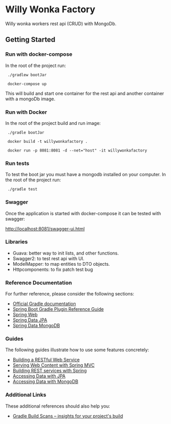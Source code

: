 # Willy Wonka Factory

Willy wonka workers rest api (CRUD) with MongoDb.  

## Getting Started


### Run with docker-compose

In the root of the project run:

```
 ./gradlew bootJar
 
 docker-compose up 
```

This will build and start one container for the rest api and another container with a mongoDb image.


### Run with Docker

In the root of the project build and run image:  

```
 ./gradle bootJar

 docker build -t willywonkafactory .  
 
 docker run -p 8081:8081 -d --net="host" -it willywonkafactory
```

### Run tests

To test the boot jar you must have a mongodb installed on your computer.
In the root of the project run:

```
 ./gradle test
```


### Swagger

Once the application is started with docker-compose it can be tested with swagger:

[http://localhost:8081/swagger-ui.html](http://localhost:8081/swagger-ui.html)


### Libraries

 * Guava: better way to init lists, and other functions.
 * Swagger2: to test rest api with UI.
 * ModelMapper: to map entities to DTO objects.
 * Httpcomponents: to fix patch test bug
 

### Reference Documentation
For further reference, please consider the following sections:

* [Official Gradle documentation](https://docs.gradle.org)
* [Spring Boot Gradle Plugin Reference Guide](https://docs.spring.io/spring-boot/docs/2.2.4.RELEASE/gradle-plugin/reference/html/)
* [Spring Web](https://docs.spring.io/spring-boot/docs/2.2.4.RELEASE/reference/htmlsingle/#boot-features-developing-web-applications)
* [Spring Data JPA](https://docs.spring.io/spring-boot/docs/2.2.4.RELEASE/reference/htmlsingle/#boot-features-jpa-and-spring-data)
* [Spring Data MongoDB](https://docs.spring.io/spring-boot/docs/2.2.4.RELEASE/reference/htmlsingle/#boot-features-mongodb)


### Guides
The following guides illustrate how to use some features concretely:

* [Building a RESTful Web Service](https://spring.io/guides/gs/rest-service/)
* [Serving Web Content with Spring MVC](https://spring.io/guides/gs/serving-web-content/)
* [Building REST services with Spring](https://spring.io/guides/tutorials/bookmarks/)
* [Accessing Data with JPA](https://spring.io/guides/gs/accessing-data-jpa/)
* [Accessing Data with MongoDB](https://spring.io/guides/gs/accessing-data-mongodb/)

### Additional Links
These additional references should also help you:

* [Gradle Build Scans – insights for your project's build](https://scans.gradle.com#gradle)
